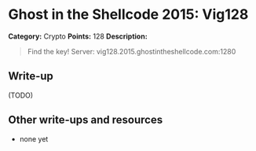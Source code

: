 # Ghost in the Shellcode 2015: Vig128

**Category:** Crypto
**Points:** 128
**Description:**

> Find the key!
> Server: vig128.2015.ghostintheshellcode.com:1280

## Write-up

(TODO)

## Other write-ups and resources

* none yet
